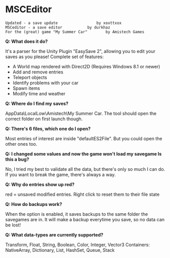 # MSCEditor

	Updated - a save update			        by xoxttxox
	MSCeditor - a save editor			by durkhaz
	For the (great) game "My Summer Car"		by Amistech Games 

**Q: What does it do?**

It's a parser for the Unity Plugin "EasySave 2", allowing you to edit your saves as you please!
Complete set of features:
 - A World map rendered with Direct2D (Requires Windows 8.1 or newer)
 - Add and remove entries
 - Teleport objects
 - Identify problems with your car
 - Spawn items
 - Modify time and weather

**Q: Where do I find my saves?**

AppData\LocalLow\Amistech\My Summer Car\. The tool should open the correct folder on first launch though.

**Q: There's 6 files, which one do I open?**

 Most entries of interest are inside "defaultES2File". But you could open the other ones too.

**Q: I changed some values and now the game won't load my savegame Is this a bug?**

No, I tried my best to validate all the data, but there's only so much I can do. If you want to break the game, there's always a way.

**Q: Why do entries show up red?**

red = unsaved modified entries. Right click to reset them to their file state

**Q: How do backups work?**

When the option is enabled, it saves backups to the same folder the savegames are in.  It will make a backup everytime you save, so no data can be lost!

**Q: What data-types are currently supported?**

Transform, Float, String, Boolean, Color, Integer, Vector3
Containers: NativeArray, Dictionary, List, HashSet, Queue, Stack
